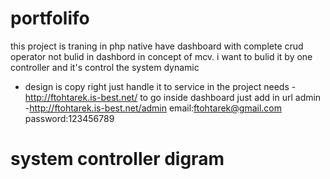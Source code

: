 # portfolifo
this project is traning in php native have dashboard with complete crud operator
not bulid in dashbord in concept of mcv. i want to bulid it by one controller and it's control the system dynamic
- design is copy right just handle it to service in the project needs
-http://ftohtarek.is-best.net/
to go inside dashboard just add in url admin
-http://ftohtarek.is-best.net/admin
email:ftohtarek@gmail.com
password:123456789
# system controller digram 
